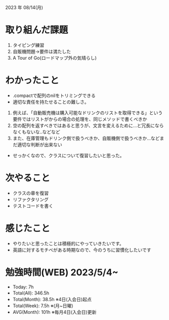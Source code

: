 2023 年 08/14(月)

# 取り組んだ課題

1. タイピング練習
2. 自販機問題→要件は満たした
3. A Tour of Go(ロードマップ外の気晴らし)

# わかったこと

* .compactで配列のnilをトリミングできる
* 適切な責任を持たせることの難しさ。
1. 例えば、「自動販売機は購入可能なドリンクのリストを取得できる」という要件ではリストがからの場合の処理を、同じメソッドで書くべきか
1. 空の配列を返すべきではあると思うが、文言を変えるために...と冗長にならなくもないな..などなど
1. また、在庫管理もドリンク側で扱うべきか、自販機側で扱うべきか...などまだ適切な判断が出来ない
* せっかくなので、クラスについて復習したいと思った。

# 次やること

* クラスの章を復習
* リファクタリング
* テストコードを書く

# 感じたこと

* やりたいと思ったことは積極的にやっていきたいです。
* 英語に対するモチベがある時期なので、今のうちに習慣化したいです

# 勉強時間(WEB) 2023/5/4~

* Today: 7h
* Total(All): 346.5h　
* Total(Month): 38.5h ※4日(入会日)起点
* Total(Week): 7.5h ※(月~日曜)
* AVG(Month): 101h ※毎月4日(入会日)更新
